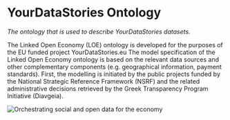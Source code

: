 # YourDataStories Ontology
*The ontology that is used to describe YourDataStories datasets.*

The Linked Open Economy (LOE) ontology is developed for the purposes of the EU funded project YourDataStories.eu
The model specification of the Linked Open Economy ontology is based on the relevant data sources and other complementary components (e.g. geographical information, payment standards). 
First, the modelling is initiated by the public projects funded by the National Strategic Reference Framework (NSRF) and the related administrative decisions retrieved by the Greek Transparency Program Initiative (Diavgeia).




![Orchestrating social and open data for the economy](https://www.dropbox.com/s/qs00zol8s084vrj/YDS%20basic%20concepts.png?dl=1)
